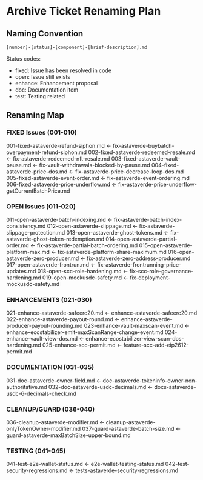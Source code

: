 # Archive Ticket Renaming Plan

## Naming Convention

`[number]-[status]-[component]-[brief-description].md`

Status codes:

- fixed: Issue has been resolved in code
- open: Issue still exists
- enhance: Enhancement proposal
- doc: Documentation item
- test: Testing related

## Renaming Map

### FIXED Issues (001-010)

001-fixed-astaverde-refund-siphon.md <- fix-astaverde-buybatch-overpayment-refund-siphon.md
002-fixed-astaverde-redeemed-resale.md <- fix-astaverde-redeemed-nft-resale.md
003-fixed-astaverde-vault-pause.md <- fix-vault-withdrawals-blocked-by-pause.md
004-fixed-astaverde-price-dos.md <- fix-astaverde-price-decrease-loop-dos.md
005-fixed-astaverde-event-order.md <- fix-astaverde-event-ordering.md
006-fixed-astaverde-price-underflow.md <- fix-astaverde-price-underflow-getCurrentBatchPrice.md

### OPEN Issues (011-020)

011-open-astaverde-batch-indexing.md <- fix-astaverde-batch-index-consistency.md
012-open-astaverde-slippage.md <- fix-astaverde-slippage-protection.md
013-open-astaverde-ghost-tokens.md <- fix-astaverde-ghost-token-redemption.md
014-open-astaverde-partial-order.md <- fix-astaverde-partial-batch-ordering.md
015-open-astaverde-platform-max.md <- fix-astaverde-platform-share-maximum.md
016-open-astaverde-zero-producer.md <- fix-astaverde-zero-address-producer.md
017-open-astaverde-frontrun.md <- fix-astaverde-frontrunning-price-updates.md
018-open-scc-role-hardening.md <- fix-scc-role-governance-hardening.md
019-open-mockusdc-safety.md <- fix-deployment-mockusdc-safety.md

### ENHANCEMENTS (021-030)

021-enhance-astaverde-safeerc20.md <- enhance-astaverde-safeerc20.md
022-enhance-astaverde-payout-round.md <- enhance-astaverde-producer-payout-rounding.md
023-enhance-vault-maxscan-event.md <- enhance-ecostabilizer-emit-maxScanRange-change-event.md
024-enhance-vault-view-dos.md <- enhance-ecostabilizer-view-scan-dos-hardening.md
025-enhance-scc-permit.md <- feature-scc-add-eip2612-permit.md

### DOCUMENTATION (031-035)

031-doc-astaverde-owner-field.md <- doc-astaverde-tokeninfo-owner-non-authoritative.md
032-doc-astaverde-usdc-decimals.md <- docs-astaverde-usdc-6-decimals-check.md

### CLEANUP/GUARD (036-040)

036-cleanup-astaverde-modifier.md <- cleanup-astaverde-onlyTokenOwner-modifier.md
037-guard-astaverde-batch-size.md <- guard-astaverde-maxBatchSize-upper-bound.md

### TESTING (041-045)

041-test-e2e-wallet-status.md <- e2e-wallet-testing-status.md
042-test-security-regressions.md <- tests-astaverde-security-regressions.md
